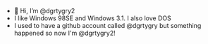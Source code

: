- 👋 Hi, I’m @dgrtygry2
- I like Windows 98SE and Windows 3.1. I also love DOS
- I used to have a github account called @dgrtygry but something happened so now I'm @dgrtygry2!
